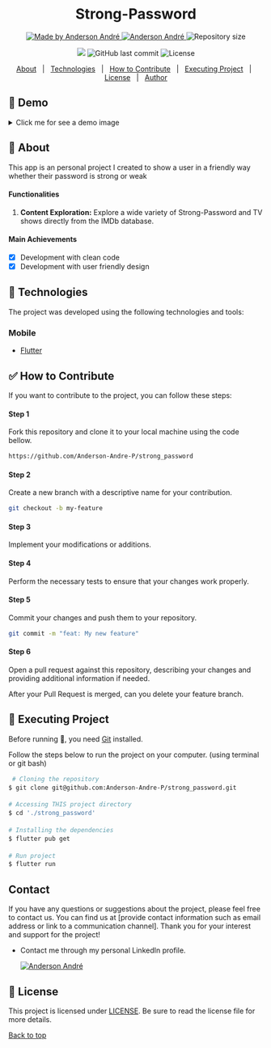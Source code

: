 <!---
Titulo: Strong-Password
Nome do repositório: strong_password
Data do upload: 05.10.23
Cor do badge: 3D7BF7
-->

<h1 align="center">Strong-Password</h1>

<p align="center">
  <a href="https://github.com/Anderson-Andre-P/strong_password">
    <img alt="Made by Anderson André" src="https://img.shields.io/badge/-Github-3D7BF7?style=for-the-badge&logo=Github&logoColor=white&link=https://github.com/Anderson-Andre-P" />
  </a>
  <a href="https://www.linkedin.com/in/anderson-andre-pereira/">
      <img alt="Anderson André" src="https://img.shields.io/badge/-Anderson%20André-3D7BF7?style=for-the-badge&logo=Linkedin&logoColor=white" />
   </a>
  <img alt="Repository size" src="https://img.shields.io/github/repo-size/Anderson-Andre-P/strong_password?style=for-the-badge&label=Repo%20Size:&labelColor=3D7BF7&color=3D7BF7">
  </p>

  <p align="center">
    <img src="https://img.shields.io/badge/Strong-Password-05.10.23-3D7BF7?style=for-the-badge&labelColor=3D7BF7">
    <img alt="GitHub last commit" src="https://img.shields.io/github/last-commit/Anderson-Andre-P/strong_password?style=for-the-badge&label=last%20commit:&labelColor=3D7BF7&color=3D7BF7">
    <img alt="License" src="https://img.shields.io/badge/license-MIT-3D7BF7?style=for-the-badge&labelColor=3D7BF7&color=3D7BF7">
</p>

<p align="center">
  <a href="#dart-about">About</a> &#xa0; | &#xa0; 
  <a href="#rocket-technologies">Technologies</a> &#xa0; | &#xa0;
  <a href="#white_check_mark-how-to-contribute">How to Contribute</a> &#xa0; | &#xa0;
  <a href="#checkered_flag-executing-project">Executing Project</a> &#xa0; | &#xa0;
  <a href="#memo-license">License</a> &#xa0; | &#xa0;
  <a href="https://github.com/Anderson-Andre-P" target="_blank">Author</a>
</p>

## :link: Demo

<details>

<summary>Click me for see a demo image</summary>

|               Screen Mode One                |               Screen Mode Two                |
| :------------------------------------------: | :------------------------------------------: |
| ![Strong Password](/strong-password-one.png) | ![Strong Password](/strong-password-two.png) |

</details>

## :dart: About

This app is an personal project I created to show a user in a friendly way whether their password is strong or weak

#### Functionalities

1. **Content Exploration:** Explore a wide variety of Strong-Password and TV shows directly from the IMDb database.

#### Main Achievements

- [x] Development with clean code
- [x] Development with user friendly design

## :rocket: Technologies

The project was developed using the following technologies and tools:

### Mobile

- [Flutter](https://flutter.dev/)

## :white_check_mark: How to Contribute

If you want to contribute to the project, you can follow these steps:

#### Step 1

Fork this repository and clone it to your local machine using the code bellow.

```bash
https://github.com/Anderson-Andre-P/strong_password
```

#### Step 2

Create a new branch with a descriptive name for your contribution.

```bash
git checkout -b my-feature
```

#### Step 3

Implement your modifications or additions.

#### Step 4

Perform the necessary tests to ensure that your changes work properly.

#### Step 5

Commit your changes and push them to your repository.

```bash
git commit -m "feat: My new feature"
```

#### Step 6

Open a pull request against this repository, describing your changes and providing additional information if needed.

After your Pull Request is merged, can you delete your feature branch.

## :checkered_flag: Executing Project

Before running :checkered_flag:, you need [Git](https://git-scm.com) installed.

Follow the steps below to run the project on your computer. (using terminal or git bash)

```bash
 # Cloning the repository
$ git clone git@github.com:Anderson-Andre-P/strong_password.git

# Accessing THIS project directory
$ cd './strong_password'

# Installing the dependencies
$ flutter pub get

# Run project
$ flutter run
```

## Contact

If you have any questions or suggestions about the project, please feel free to contact us. You can find us at [provide contact information such as email address or link to a communication channel]. Thank you for your interest and support for the project!

- Contact me through my personal LinkedIn profile.

  <a href="https://www.linkedin.com/in/anderson-andre-pereira/">
  <img alt="Anderson André" src="https://img.shields.io/badge/-Anderson%20André-3D7BF7?style=for-the-badge&logo=Linkedin&logoColor=white" />
  </a>

<!-- &#xa0; -->

## :memo: License

This project is licensed under [LICENSE](LICENSE.md). Be sure to read the license file for more details.

<a href="#top">Back to top</a>
